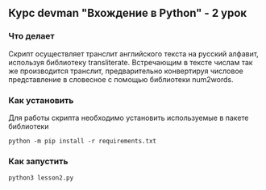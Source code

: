 ## Курс devman "Вхождение в Python" - 2 урок

### Что делает

Скрипт осуществляет транслит английского текста на русский алфавит, используя библиотеку transliterate. Встречающим в тексте числам так же производится транслит, предварительно конвертируя числовое представление в словесное с помощью библиотеки num2words.

### Как установить

Для работы скрипта необходимо установить используемые в пакете библиотеки

```
python -m pip install -r requirements.txt
```

### Как запустить

```
python3 lesson2.py
```
